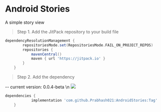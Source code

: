 # Android Stories
A simple story view 

> Step 1. Add the JitPack repository to your build file

```gradle
dependencyResolutionManagement {
		repositoriesMode.set(RepositoriesMode.FAIL_ON_PROJECT_REPOS)
		repositories {
			mavenCentral()
			maven { url 'https://jitpack.io' }
		}
	}
```

> Step 2. Add the dependency

-- current version: 0.0.4-beta \n
[![](https://jitpack.io/v/Prabhash021/AndroidStories.svg)](https://jitpack.io/#Prabhash021/AndroidStories)

```gradle
dependencies {
	        implementation 'com.github.Prabhash021:AndroidStories:Tag'
	}
```
